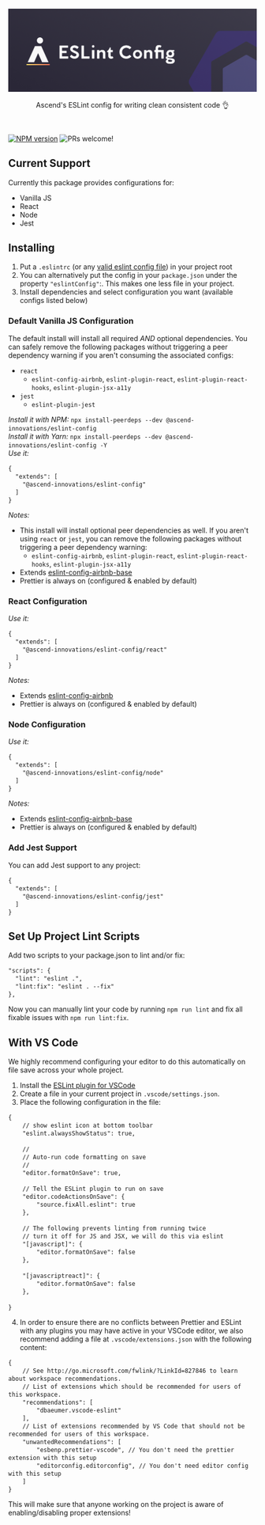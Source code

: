 <p align="center">
  <img src="../../.github/assets/eslint-config.png" />
</p>
<p align="center">
  Ascend's ESLint config for writing clean consistent code 👌
</p>
<br/>

<span class="badge-npmversion"><a href="https://www.npmjs.com/package/@ascend-innovations/eslint-config" title="View this project on NPM"><img src="https://img.shields.io/npm/v/@ascend-innovations/eslint-config.svg" alt="NPM version" /></a></span> <img src="https://img.shields.io/badge/PRs-welcome-orange.svg" alt="PRs welcome!" />

## Current Support
Currently this package provides configurations for:
- Vanilla JS
- React
- Node
- Jest

## Installing
1. Put a `.eslintrc` (or any [valid eslint config file](https://eslint.org/docs/user-guide/configuring/configuration-files#configuration-file-formats)) in your project root
2. You can alternatively put the config in your `package.json` under the property `"eslintConfig"`:. This makes one less file in your project.
3. Install dependencies and select configuration you want (available configs listed below)

### Default Vanilla JS Configuration
The default install will install all required *AND* optional dependencies. You can safely remove the following packages without triggering a peer dependency warning if you aren't consuming the associated configs:
- `react`
  - `eslint-config-airbnb`, `eslint-plugin-react`, `eslint-plugin-react-hooks`, `eslint-plugin-jsx-a11y`
- `jest`
  - `eslint-plugin-jest`

*Install it with NPM:* `npx install-peerdeps --dev @ascend-innovations/eslint-config`\
*Install it with Yarn:* `npx install-peerdeps --dev @ascend-innovations/eslint-config -Y`\
*Use it:*
```
{
  "extends": [
    "@ascend-innovations/eslint-config"
  ]
}
```
*Notes:*
- This install will install optional peer dependencies as well. If you aren't using `react` or `jest`, you can remove the following packages without triggering a peer dependency warning:
  - `eslint-config-airbnb`, `eslint-plugin-react`, `eslint-plugin-react-hooks`, `eslint-plugin-jsx-a11y`
- Extends [eslint-config-airbnb-base](https://github.com/airbnb/javascript/tree/master/packages/eslint-config-airbnb-base)
- Prettier is always on (configured & enabled by default)

### React Configuration
*Use it:*
```
{
  "extends": [
    "@ascend-innovations/eslint-config/react"
  ]
}
```
*Notes:*
- Extends [eslint-config-airbnb](https://github.com/airbnb/javascript/tree/master/packages/eslint-config-airbnb)
- Prettier is always on (configured & enabled by default)

### Node Configuration
*Use it:*
```
{
  "extends": [
    "@ascend-innovations/eslint-config/node"
  ]
}
```
*Notes:*
- Extends [eslint-config-airbnb-base](https://github.com/airbnb/javascript/tree/master/packages/eslint-config-airbnb-base)
- Prettier is always on (configured & enabled by default)

### Add Jest Support
You can add Jest support to any project:
```
{
  "extends": [
    "@ascend-innovations/eslint-config/jest"
  ]
}
```
## Set Up Project Lint Scripts
Add two scripts to your package.json to lint and/or fix:

```
"scripts": {
  "lint": "eslint .",
  "lint:fix": "eslint . --fix"
},
```

Now you can manually lint your code by running `npm run lint` and fix all fixable issues with `npm run lint:fix`.

## With VS Code

We highly recommend configuring your editor to do this automatically on file save across your whole project.

1. Install the [ESLint plugin for VSCode](https://marketplace.visualstudio.com/items?itemName=dbaeumer.vscode-eslint)
2. Create a file in your current project in `.vscode/settings.json`.
3. Place the following configuration in the file:
```
{
    // show eslint icon at bottom toolbar
    "eslint.alwaysShowStatus": true,

    //
    // Auto-run code formatting on save
    //
    "editor.formatOnSave": true,

    // Tell the ESLint plugin to run on save
    "editor.codeActionsOnSave": {
        "source.fixAll.eslint": true
    },

    // The following prevents linting from running twice
    // turn it off for JS and JSX, we will do this via eslint
    "[javascript]": {
        "editor.formatOnSave": false
    },

    "[javascriptreact]": {
        "editor.formatOnSave": false
    },

}
```

4. In order to ensure there are no conflicts between Prettier and ESLint with any plugins you may have active in your VSCode editor, we also recommend adding a file at `.vscode/extensions.json` with the following content:
```
{
    // See http://go.microsoft.com/fwlink/?LinkId=827846 to learn about workspace recommendations.
    // List of extensions which should be recommended for users of this workspace.
    "recommendations": [
        "dbaeumer.vscode-eslint"
    ],
    // List of extensions recommended by VS Code that should not be recommended for users of this workspace.
    "unwantedRecommendations": [
        "esbenp.prettier-vscode", // You don't need the prettier extension with this setup
        "editorconfig.editorconfig", // You don't need editor config with this setup
    ]
}
```

This will make sure that anyone working on the project is aware of enabling/disabling proper extensions!